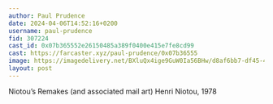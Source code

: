 ```yaml
---
author: Paul Prudence
date: 2024-04-06T14:52:16+0200
username: paul-prudence
fid: 307224
cast_id: 0x07b365552e26150485a389f0400e415e7fe8cd99
cast: https://farcaster.xyz/paul-prudence/0x07b36555
image: https://imagedelivery.net/BXluQx4ige9GuW0Ia56BHw/d8af6bb7-df45-406d-913e-560ddb8c9100/original
layout: post
---
```


Niotou’s Remakes (and associated mail art)
Henri Niotou, 1978

<img src='https://imagedelivery.net/BXluQx4ige9GuW0Ia56BHw/d8af6bb7-df45-406d-913e-560ddb8c9100/original' alt='' referrerpolicy='no-referrer'/>
